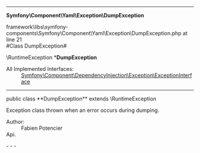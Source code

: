 - - -

**Symfony\Component\Yaml\Exception\DumpException**
<div class="location">framework\libs\symfony-components\Symfony\Component\Yaml\Exception\DumpException.php at line 21</div>
#Class DumpException#

\RuntimeException
***DumpException**


<dl>
<dt>All Implemented Interfaces:</dt>
<dd><a href="https://github.com/JeyDotC/Hirudo-docs/blob/master/symfony/component/dependencyinjection/exception/exceptioninterface.html">Symfony\Component\DependencyInjection\Exception\ExceptionInterface</a> </dd>
</dl>

- - -

<p class="signature">public  class **DumpException**
extends \RuntimeException

</p>

<div class="comment" id="overview_description"><p>Exception class thrown when an error occurs during dumping.</p></div>

<dl>
<dt>Author:</dt>
<dd>Fabien Potencier <fabien@symfony.com></dd>
<dt>Api.</dt>
</dl>
- - -

